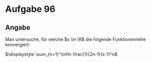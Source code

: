 # Aufgabe 96
## Angabe

Man untersuche, für welche $x \in \R$ die folgende Funktionenreihe konvergiert:

$\displaystyle \sum_{n=1}^\infin \frac{1}{2n-1}(x-1)^n$